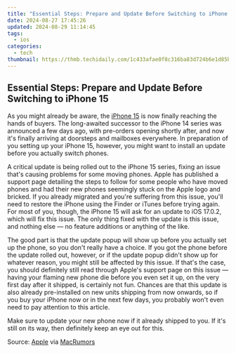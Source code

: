 ```yaml
---
title: "Essential Steps: Prepare and Update Before Switching to iPhone 15"
date: 2024-08-27 17:45:26
updated: 2024-08-29 11:14:45
tags:
  - ios
categories:
  - tech
thumbnail: https://thmb.techidaily.com/1c433afae0f8c316ba83d724b6e1d85b8ae483fb36c0489f83439481af084268.jpg
---
```


## Essential Steps: Prepare and Update Before Switching to iPhone 15

As you might already be aware, the [iPhone 15](https://unlock-android.techidaily.com/how-to-reset-your-infinix-hot-40-pro-lock-screen-password-by-drfone-android/) is now finally reaching the hands of buyers. The long-awaited successor to the iPhone 14 series was announced a few days ago, with pre-orders opening shortly after, and now it's finally arriving at doorsteps and mailboxes everywhere. In preparation of you setting up your iPhone 15, however, you might want to install an update before you actually switch phones.

 A critical update is being rolled out to the iPhone 15 series, fixing an issue that's causing problems for some moving phones. Apple has published a support page detailing the steps to follow for some people who have moved phones and had their new phones seemingly stuck on the Apple logo and bricked. If you already migrated and you're suffering from this issue, you'll need to restore the iPhone using the Finder or iTunes before trying again. For most of you, though, the iPhone 15 will ask for an update to iOS 17.0.2, which will fix this issue. The only thing fixed with the update is this issue, and nothing else — no feature additions or anything of the like.

 The good part is that the update popup will show up before you actually set up the phone, so you don't really have a choice. If you got the phone before the update rolled out, however, or if the update popup didn't show up for whatever reason, you might still be affected by this issue. If that's the case, you should definitely still read through Apple's support page on this issue — having your flaming new phone die before you even set it up, on the very first day after it shipped, is certainly not fun. Chances are that this update is also already pre-installed on new units shipping from now onwards, so if you buy your iPhone now or in the next few days, you probably won't even need to pay attention to this article.

 Make sure to update your new phone now if it already shipped to you. If it's still on its way, then definitely keep an eye out for this.

 Source: [Apple](https://support.apple.com/en-us/HT213933) via [MacRumors](https://www.macrumors.com/2023/09/22/warning-update-your-iphone-15-to-ios-17-0-2/)

<ins class="adsbygoogle"
     style="display:block"
     data-ad-format="autorelaxed"
     data-ad-client="ca-pub-7571918770474297"
     data-ad-slot="1223367746"></ins>



<ins class="adsbygoogle"
     style="display:block"
     data-ad-client="ca-pub-7571918770474297"
     data-ad-slot="8358498916"
     data-ad-format="auto"
     data-full-width-responsive="true"></ins>
